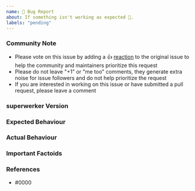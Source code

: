 ```yaml
---
name: 🐛 Bug Report
about: If something isn't working as expected 🤔.
labels: "pending"
---
```


### Community Note

- Please vote on this issue by adding a 👍 [reaction](https://blog.github.com/2016-03-10-add-reactions-to-pull-requests-issues-and-comments/) to the original issue to help the community and maintainers prioritize this request
- Please do not leave "+1" or "me too" comments, they generate extra noise for issue followers and do not help prioritize the request
- If you are interested in working on this issue or have submitted a pull request, please leave a comment

<!--- Thank you for keeping this note for the community --->

### superwerker Version

### Expected Behaviour

<!--- What should have happened? --->

### Actual Behaviour

<!--- What actually happened? --->

### Important Factoids

<!--- Are there anything atypical about your setup that we should know? --->

### References

<!---
Are there any other GitHub issues (open or closed) or pull requests that should be linked here? Such as vendor documentation?
--->

- #0000
